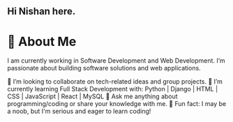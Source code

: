 ## Hi  Nishan here.
# 👋 About Me

I am currently working in Software Development and Web Development. I’m passionate about building software solutions and web applications.

🔭 I’m looking to collaborate on tech-related ideas and group projects.
🌱 I’m currently learning Full Stack Development with:
Python | Django | HTML | CSS | JavaScript | React | MySQL
💬 Ask me anything about programming/coding or share your knowledge with me.
🎯 Fun fact: I may be a noob, but I'm serious and eager to learn coding!

